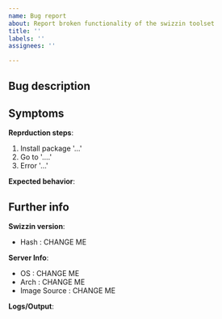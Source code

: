 ```yaml
---
name: Bug report
about: Report broken functionality of the swizzin toolset
title: ''
labels: ''
assignees: ''

---
```

<!-- CHECK THE WIKI FIRST https://swizzin.ltd/docs/guides/troubleshooting -->
<!-- ALWAYS run a `box update` and see if your issue was fixed FIRST -->

## Bug description
<!-- A clear and concise description of what the bug is -->


## Symptoms
**Reprduction steps**:
1. Install package '...'
2. Go to '....'
3. Error '...'

**Expected behavior**:
<!-- What should happen instead -->


## Further info
**Swizzin version**:
<!-- Get this `box update`, e.g. "INFO    HEAD is now set to 001bd70"-->
- Hash <!-- e.g. "001bd70" -->: CHANGE ME

**Server Info**:
- OS <!-- e.g. "Debian 10", "Ubuntu 20.04"-->: CHANGE ME
- Arch <!-- e.g. x86_64 / 64bit / arm64, etc. -->: CHANGE ME
- Image Source <!-- e.g. "ISO from web" or "Installed by provider XYZ")-->: CHANGE ME

**Logs/Output**:
<!-- READ THIS FIRST https://swizzin.ltd/guides/troubleshooting#logs -->

<!-- Paste your logs BETWEEN the lines with ``` below. -->
<!-- Longer paste? Use https://privatebin.net/ instead. -->

```

```
